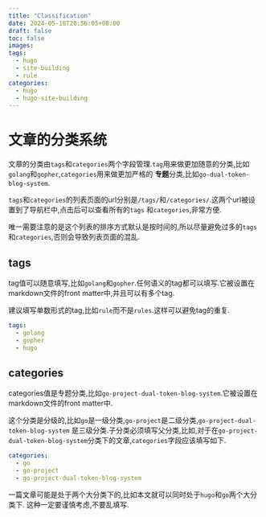 ```yaml
---
title: "Classification"
date: 2024-05-18T20:56:05+08:00
draft: false
toc: false
images:
tags:
  - hugo
  - site-building
  - rule
categories:
  - hugo
  - hugo-site-building
---
```


# 文章的分类系统

文章的分类由`tags`和`categories`两个字段管理.`tag`用来做更加随意的分类,比如`golang`和`gopher`,`categories`用来做更加严格的
**专题**分类,比如`go-dual-token-blog-system`.

`tags`和`categories`的列表页面的url分别是`/tags/`和`/categories/`.这两个url被设置到了导航栏中,点击后可以查看所有的`tags`
和`categories`,非常方便.

唯一需要注意的是这个列表的排序方式默认是按时间的,所以尽量避免过多的`tags`和`categories`,否则会导致列表页面的混乱.

## tags

tag值可以随意填写,比如`golang`和`gopher`.任何语义的tag都可以填写.它被设置在markdown文件的front matter中,并且可以有多个tag.

建议填写单数形式的tag,比如`rule`而不是`rules`.这样可以避免tag的重复.

```yaml
tags:
  - golang
  - gopher
  - hugo
```

## categories

categories值是专题分类,比如`go-project-dual-token-blog-system`.它被设置在markdown文件的front matter中.

这个分类是分级的,比如`go`是一级分类,`go-project`是二级分类,`go-project-dual-token-blog-system`
是三级分类.子分类必须填写父分类,比如,对于在`go-project-dual-token-blog-system`分类下的文章,`categories`字段应该填写如下.

```yaml
categories:
  - go
  - go-project
  - go-project-dual-token-blog-system
```

一篇文章可能是处于两个大分类下的,比如本文就可以同时处于`hugo`和`go`两个大分类下. 这种一定要谨慎考虑,不要乱填写.